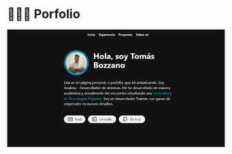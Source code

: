 # 👨🏻‍💻 Porfolio

<div align="center">
<a href="">
<img src="./public/porfolio.webp">
</a>
<p></p>
</div>